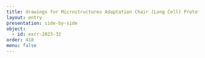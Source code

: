```yaml
---
title: drawings for Microstructures Adaptation Chair (Long Cell) Prototype
layout: entry
presentation: side-by-side
object:
  - id: exrr-2023-32
order: 418
menu: false
---
```


